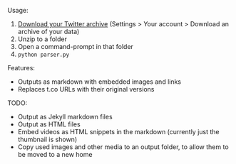 Usage:
1. [Download your Twitter archive](https://twitter.com/settings/download_your_data) (Settings > Your account > Download an archive of your data)
2. Unzip to a folder
3. Open a command-prompt in that folder
4. `python parser.py`

Features:
- Outputs as markdown with embedded images and links
- Replaces t.co URLs with their original versions

TODO:
- Output as Jekyll markdown files
- Output as HTML files
- Embed videos as HTML snippets in the markdown (currently just the thumbnail is shown)
- Copy used images and other media to an output folder, to allow them to be moved to a new home
